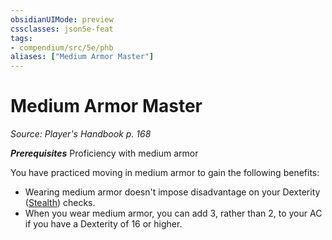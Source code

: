 ```yaml
---
obsidianUIMode: preview
cssclasses: json5e-feat
tags:
- compendium/src/5e/phb
aliases: ["Medium Armor Master"]
---
```

# Medium Armor Master
*Source: Player's Handbook p. 168*  

***Prerequisites*** Proficiency with medium armor

You have practiced moving in medium armor to gain the following benefits:

- Wearing medium armor doesn't impose disadvantage on your Dexterity ([Stealth](../../5e-rules/skills.md##Stealth)) checks.  
- When you wear medium armor, you can add 3, rather than 2, to your AC if you have a Dexterity of 16 or higher.